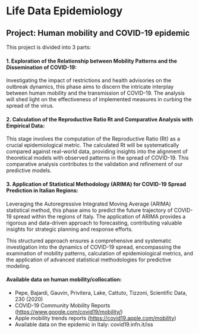 # Life Data Epidemiology

## Project: Human mobility and COVID-19 epidemic

This project is divided into 3 parts:

#### 1. Exploration of the Relationship between Mobility Patterns and the Dissemination of COVID-19:
Investigating the impact of restrictions and health advisories on the outbreak dynamics, this phase aims to discern the intricate interplay between human mobility and the transmission of COVID-19. The analysis will shed light on the effectiveness of implemented measures in curbing the spread of the virus.

#### 2. Calculation of the Reproductive Ratio Rt and Comparative Analysis with Empirical Data:
This stage involves the computation of the Reproductive Ratio (Rt) as a crucial epidemiological metric. The calculated Rt will be systematically compared against real-world data, providing insights into the alignment of theoretical models with observed patterns in the spread of COVID-19. This comparative analysis contributes to the validation and refinement of our predictive models.

#### 3. Application of Statistical Methodology (ARIMA) for COVID-19 Spread Prediction in Italian Regions:
Leveraging the Autoregressive Integrated Moving Average (ARIMA) statistical method, this phase aims to predict the future trajectory of COVID-19 spread within the regions of Italy. The application of ARIMA provides a rigorous and data-driven approach to forecasting, contributing valuable insights for strategic planning and response efforts.

This structured approach ensures a comprehensive and systematic investigation into the dynamics of COVID-19 spread, encompassing the examination of mobility patterns, calculation of epidemiological metrics, and the application of advanced statistical methodologies for predictive modeling.


#### Available data on human mobility/collocation: 
- Pepe, Bajardi, Gauvin, Privitera, Lake, Cattuto, Tizzoni, Scientific Data, 230 (2020) 
- COVID-19 Community Mobility Reports (https://www.google.com/covid19/mobility/) 
- Apple mobility trends reports (https://covid19.apple.com/mobility) 
- Available data on the epidemic in Italy: covid19.infn.it/iss

